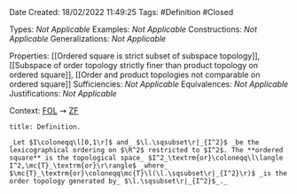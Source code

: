 <br />
<br />

Date Created: 18/02/2022 11:49:25
Tags: #Definition #Closed 

Types: _Not Applicable_
Examples: _Not Applicable_
Constructions: _Not Applicable_
Generalizations: _Not Applicable_

Properties: [[Ordered square is strict subset of subspace topology]], [[Subspace of order topology strictly finer than product topology on ordered square]], [[Order and product topologies not comparable on ordered square]]
Sufficiencies: _Not Applicable_
Equivalences: _Not Applicable_
Justifications: _Not Applicable_

Context: [$\textrm{FOL}$](obsidian://open?file=First%20Order%20Logic)$\,\,\rightsquigarrow\,\,$[$\textrm{ZF}$](obsidian://open?file=Zermelo-Fraenkel%20Set%20Theory)

``` ad-Definition
title: Definition.

_Let $I\coloneqq\l[0,1\r]$ and_ $\l.\sqsubset\r|_{I^2}$ _be the lexicographical ordering on $\R^2$ restricted to $I^2$. The **ordered square** is the topological space_ $I^2_\textrm{or}\coloneqq\l\langle I^2,\mc{T}_\textrm{or}\r\rangle$ _where_ $\mc{T}_\textrm{or}\coloneqq\mc{T}\l(\l.\sqsubset\r|_{I^2}\r)$ _is the order topology generated by_ $\l.\sqsubset\r|_{I^2}$_._

```
